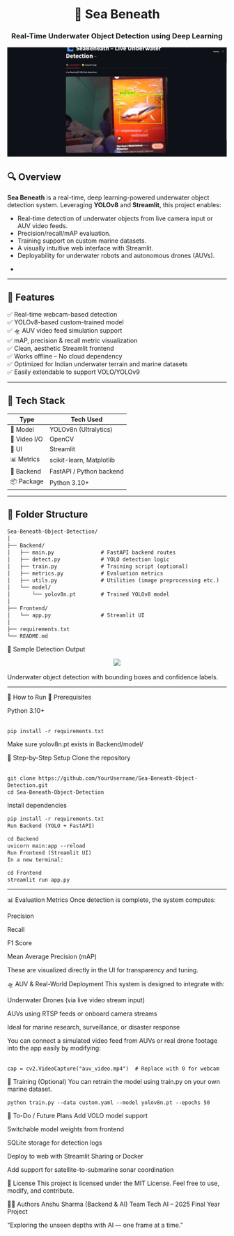 <h1 align="center">🌊 Sea Beneath</h1>
<h3 align="center">Real-Time Underwater Object Detection using Deep Learning</h3>

<p align="center">
  <img src="https://github.com/SharmAnshu5/Sea-Beneath-Object-Detection/blob/main/Screenshot%202025-06-22%20223355.png" width="600"/>
</p>
<p align="center">

## 🔍 Overview

**Sea Beneath** is a real-time, deep learning-powered underwater object detection system. Leveraging **YOLOv8** and **Streamlit**, this project enables:
- Real-time detection of underwater objects from live camera input or AUV video feeds.
- Precision/recall/mAP evaluation.
- Training support on custom marine datasets.
- A visually intuitive web interface with Streamlit.
- Deployability for underwater robots and autonomous drones (AUVs).
- </p>

---

## 🎯 Features

✅ Real-time webcam-based detection  
✅ YOLOv8-based custom-trained model  
✅ 🛸 AUV video feed simulation support  
✅ mAP, precision & recall metric visualization  
✅ Clean, aesthetic Streamlit frontend  
✅ Works offline – No cloud dependency  
✅ Optimized for Indian underwater terrain and marine datasets  
✅ Easily extendable to support VOLO/YOLOv9

---

## 🧠 Tech Stack

| Type        | Tech Used                          |
|--------------|-----------------------------------|
| 🎯 Model     | YOLOv8n (Ultralytics)             |
| 🎥 Video I/O | OpenCV                            |
| 🧪 UI        | Streamlit                         |
| 📊 Metrics   | scikit-learn, Matplotlib          |
| 📁 Backend   | FastAPI / Python backend          |
| 📦 Package   | Python 3.10+                      |

---

## 📁 Folder Structure

```
Sea-Beneath-Object-Detection/
│
├── Backend/
│   ├── main.py               # FastAPI backend routes
│   ├── detect.py             # YOLO detection logic
│   ├── train.py              # Training script (optional)
│   ├── metrics.py            # Evaluation metrics
│   ├── utils.py              # Utilities (image preprocessing etc.)
│   └── model/
│       └── yolov8n.pt        # Trained YOLOv8 model
│
├── Frontend/
│   └── app.py                # Streamlit UI
│
├── requirements.txt
└── README.md
```

📸 Sample Detection Output
<p align="center"> <img src="https://user-images.githubusercontent.com/136982632/273436632-7b111805-0ad6-48e6-a813-ccc02a90b749.png" width="600" /> </p>
Underwater object detection with bounding boxes and confidence labels.

---

🚀 How to Run
🧰 Prerequisites

Python 3.10+
```

pip install -r requirements.txt

```
Make sure yolov8n.pt exists in Backend/model/

🔁 Step-by-Step Setup
Clone the repository

```

git clone https://github.com/YourUsername/Sea-Beneath-Object-Detection.git
cd Sea-Beneath-Object-Detection

```
Install dependencies

```
pip install -r requirements.txt
Run Backend (YOLO + FastAPI)
```
```
cd Backend
uvicorn main:app --reload
Run Frontend (Streamlit UI)
In a new terminal:
```
```
cd Frontend
streamlit run app.py

```
---
📊 Evaluation Metrics
Once detection is complete, the system computes:

Precision

Recall

F1 Score

Mean Average Precision (mAP)

These are visualized directly in the UI for transparency and tuning.

🛸 AUV & Real-World Deployment
This system is designed to integrate with:

Underwater Drones (via live video stream input)

AUVs using RTSP feeds or onboard camera streams

Ideal for marine research, surveillance, or disaster response

You can connect a simulated video feed from AUVs or real drone footage into the app easily by modifying:

```

cap = cv2.VideoCapture("auv_video.mp4")  # Replace with 0 for webcam

```
🧠 Training (Optional)
You can retrain the model using train.py on your own marine dataset.

```
python train.py --data custom.yaml --model yolov8n.pt --epochs 50

```
📌 To-Do / Future Plans
 Add VOLO model support

 Switchable model weights from frontend

 SQLite storage for detection logs

 Deploy to web with Streamlit Sharing or Docker

 Add support for satellite-to-submarine sonar coordination

📜 License
This project is licensed under the MIT License.
Feel free to use, modify, and contribute.

👨‍💻 Authors
Anshu Sharma (Backend & AI)
Team Tech AI – 2025 Final Year Project

“Exploring the unseen depths with AI — one frame at a time.”
